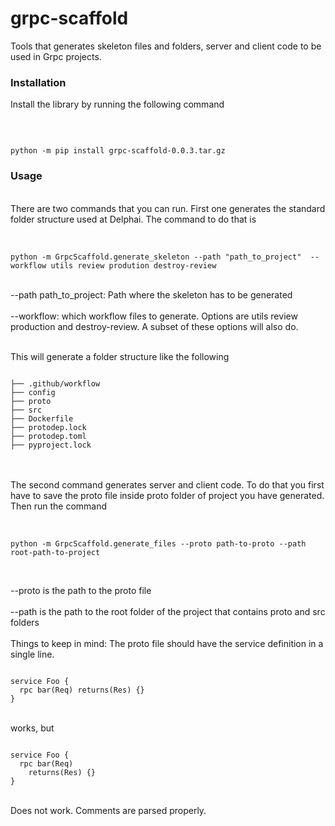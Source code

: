 # grpc-scaffold
Tools that generates skeleton files and folders, server and client code to be used in Grpc projects.

<h3>Installation</h3>

Install the library by running the following command

<br>

```

python -m pip install grpc-scaffold-0.0.3.tar.gz 
```


<h3>Usage</h3>

<br>
There are two commands that you can run. First one generates the standard folder structure used at Delphai. The command to do that is
<br>
<br>

```

python -m GrpcScaffold.generate_skeleton --path "path_to_project"  --workflow utils review prodution destroy-review
```
<br>
--path path_to_project: Path where the skeleton has to be generated
<br><br>
--workflow: which workflow files to generate. Options are utils review production and destroy-review. A subset of these options will also do.
<br><br>

This will generate a folder structure like the following

```

├── .github/workflow                   
├── config                    
├── proto                     
├── src 
├── Dockerfile 
├── protodep.lock
├── protodep.toml
├── pyproject.lock
```
<br><br>
The second command generates server and client code. To do that you first have to save the proto file inside proto folder of project you have generated.
Then run the command
<br><br>
```

python -m GrpcScaffold.generate_files --proto path-to-proto --path root-path-to-project
```
<br>

--proto is the path to the proto file
<br><br>
--path is the path to the root folder of the project that contains proto and src folders
<br><br>
Things to keep in mind: The proto file should have the service definition in a single line.

```

service Foo {
  rpc bar(Req) returns(Res) {}
}
```
<br>
works, but 
<br>

```

service Foo {
  rpc bar(Req) 
    returns(Res) {}
}

```

<br>
Does not work. Comments are parsed properly.
